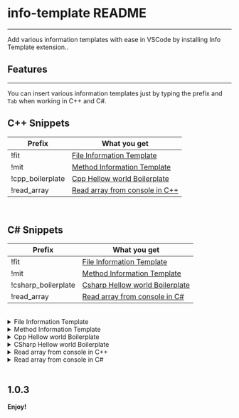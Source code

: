 # info-template README
---

Add various information templates with ease in VSCode by installing Info Template extension..

## Features
---

You can insert various information templates just by typing the prefix and `Tab` when working in C++ and C#.

## C++ Snippets

| Prefix           |  What you get                      |
|------------------|------------------------------------|
| !fit             |  [File Information Template]()     |
| !mit             |  [Method Information Template]()   |
| !cpp_boilerplate |  [Cpp Hellow world Boilerplate]()  |
| !read_array      |  [Read array from console in C++]()|

<br>

## C# Snippets

| Prefix              |  What you get                        |
|---------------------|--------------------------------------|
| !fit                |  [File Information Template]()       |
| !mit                |  [Method Information Template]()     |
| !csharp_boilerplate |  [Csharp Hellow world Boilerplate]() |
| !read_array         |  [Read array from console in C#]()   |


<br>

<details>
    <summary>File Information Template</summary>
    <br>

    //*****************************************************
    // File Name    :
    // Author       :
    // Last Updated :
    //*****************************************************

</details>

<details>
    <summary>Method Information Template</summary>
    <br>

    //*****************************************************
    // Method name :
    // Return type :
    // Parameters  :
    // Note        :
    //*****************************************************


</details>

<details>
   <summary>Cpp Hellow world Boilerplate</summary>
   <br>

    #include<iostream.h>

    int main()
    {
        std::cout << "Hello world!!";
        return 0;
    }

</details>

<details>
   <summary>CSharp Hellow world Boilerplate</summary>
   <br>

    namespace HelloWorld
    {
        class Hello 
        {         
            static void Main(string[] args)
            {
                System.Console.WriteLine("Hello World!");
            }
        }
    }


</details>

<details>
   <summary>Read array from console in C++</summary>
   <br>

    for(int i = 0 ; i < size ; i++)
    {
        std::cin >> array[i];
    }

</details>


</details>

<details>
   <summary>Read array from console in C#</summary>
   <br>

    for(int i = 0 ; i < size ; i++)
    {
        arr[i] = Convert.ToInt32(Console.ReadLine());
    }

</details>

<br>


## 1.0.3


**Enjoy!**

